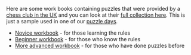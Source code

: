 Here are some work books containing puzzles that were provided by a [chess club in the UK](https://www.delanceyukschoolschesschallenge.com/) and you can look at their [full collection here](https://www.delanceyukschoolschesschallenge.com/chess-worksheets/). This is just a sample used in one of our [puzzle days](/_posts/2022-12-15-puzzle-day.markdown).
* [Novice workbook](/assets/resources/Deca1-27.pdf) - for those learning the rules
* [Beginner workbook](/assets/resources/Mega1-27.pdf) - for those who know the rules
* [More advanced workbook](/assets/resources/Mixed1-27.pdf) - for those who have done puzzles before
